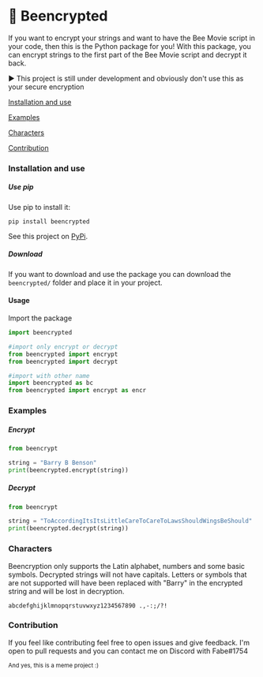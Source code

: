 # 🐝 Beencrypted
 
If you want to encrypt your strings and want to have the Bee Movie script in your code, then this is the Python package for you!
With this package, you can encrypt strings to the first part of the Bee Movie script and decrypt it back.

▶️ This project is still under development and obviously don't use this as your secure encryption

[Installation and use](https://github.com/Agent-Kwabbel/Beencrypted#installation-and-use)

[Examples](https://github.com/Agent-Kwabbel/Beencrypted#examples)

[Characters](https://github.com/Agent-Kwabbel/Beencrypted#characters)

[Contribution](https://github.com/Agent-Kwabbel/Beencrypted#contribution)

### Installation and use

##### Use pip

Use pip to install it:

```
pip install beencrypted
```

See this project on [PyPi](https://pypi.org/project/beencrypted/).

##### Download

If you want to download and use the package you can download the ```beencrypted/``` folder and place it in your project.

#### Usage

Import the package

```python
import beencrypted

#import only encrypt or decrypt
from beencrypted import encrypt
from beencrypted import decrypt

#import with other name
import beencrypted as bc
from beencrypted import encrypt as encr
```

### Examples

##### Encrypt
```python
from beencrypt

string = "Barry B Benson"
print(beencrypted.encrypt(string))
```

##### Decrypt
```python
from beencrypt

string = "ToAccordingItsItsLittleCareToCareToLawsShouldWingsBeShould"
print(beencrypted.decrypt(string))
```
### Characters

Beencryption only supports the Latin alphabet, numbers and some basic symbols. Decrypted strings will not have capitals. Letters or symbols that are not supported will have been replaced with "Barry" in the encrypted string and will be lost in decryption.

```abcdefghijklmnopqrstuvwxyz1234567890 .,-:;/?!```

### Contribution

If you feel like contributing feel free to open issues and give feedback. I'm open to pull requests and you can contact me on Discord with Fabe#1754

<sub>And yes, this is a meme project :)</sub>
